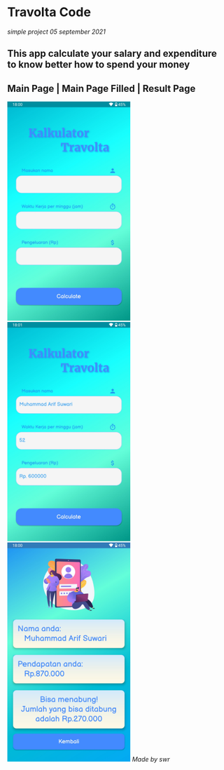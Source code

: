 # Travolta Code
*simple project
05 september 2021*

## This app calculate your salary and expenditure to know better how to spend your money
## Main Page | Main Page Filled | Result Page
<img src="https://github.com/swri/travolta/blob/main/travolta/assets/screenshoots/Screenshot_20210907-180038221.jpg" alt="Main Page" height="500"> <img src="https://github.com/swri/travolta/blob/main/travolta/assets/screenshoots/Screenshot_20210907-180118821.jpg" alt="Main Page Filled" height="500"> <img src="https://github.com/swri/travolta/blob/main/travolta/assets/screenshoots/Screenshot_20210907-180059234.jpg" alt="Result Page" height="500">
*Made by swr*
